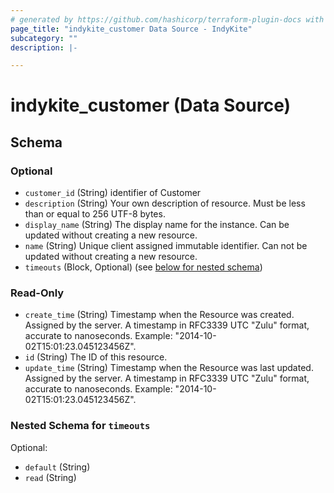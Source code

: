 ```yaml
---
# generated by https://github.com/hashicorp/terraform-plugin-docs with custom templates
page_title: "indykite_customer Data Source - IndyKite"
subcategory: ""
description: |-

---
```


# indykite_customer (Data Source)





<!-- schema generated by tfplugindocs -->
## Schema

### Optional

- `customer_id` (String) identifier of Customer
- `description` (String) Your own description of resource. Must be less than or equal to 256 UTF-8 bytes.
- `display_name` (String) The display name for the instance. Can be updated without creating a new resource.
- `name` (String) Unique client assigned immutable identifier. Can not be updated without creating a new resource.
- `timeouts` (Block, Optional) (see [below for nested schema](#nestedblock--timeouts))

### Read-Only

- `create_time` (String) Timestamp when the Resource was created. Assigned by the server. A timestamp in RFC3339 UTC "Zulu" format, accurate to nanoseconds. Example: "2014-10-02T15:01:23.045123456Z".
- `id` (String) The ID of this resource.
- `update_time` (String) Timestamp when the Resource was last updated. Assigned by the server. A timestamp in RFC3339 UTC "Zulu" format, accurate to nanoseconds. Example: "2014-10-02T15:01:23.045123456Z".

<a id="nestedblock--timeouts"></a>
### Nested Schema for `timeouts`

Optional:

- `default` (String)
- `read` (String)
